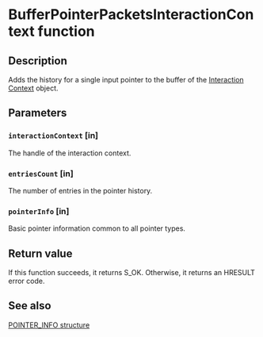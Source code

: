 # BufferPointerPacketsInteractionContext function

## Description

Adds the history for a single input pointer to the buffer of the [Interaction Context](https://learn.microsoft.com/windows/win32/api/_input_intcontext/) object.

## Parameters

### `interactionContext` [in]

The handle of the interaction context.

### `entriesCount` [in]

The number of entries in the pointer history.

### `pointerInfo` [in]

Basic pointer information common to all pointer types.

## Return value

If this function succeeds, it returns S_OK.
Otherwise, it returns an HRESULT error code.

## See also

[POINTER_INFO structure](https://learn.microsoft.com/windows/win32/api/winuser/ns-winuser-pointer_info)